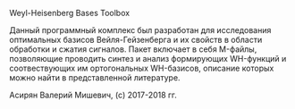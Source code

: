Weyl-Heisenberg Bases Toolbox

Данный программный комплекс был разработан для исследования оптимальных базисов Вейля-Гейзенберга и их свойств в области 
обработки и сжатия сигналов. Пакет включает в себя M-файлы, позволяющие проводить синтез и анализ формирующих WH-функций 
и соотвествующих им ортогональных WH-базисов, описание которых можно найти в представленной литературе.

Асирян Валерий Мишевич, (с) 2017-2018 гг.
